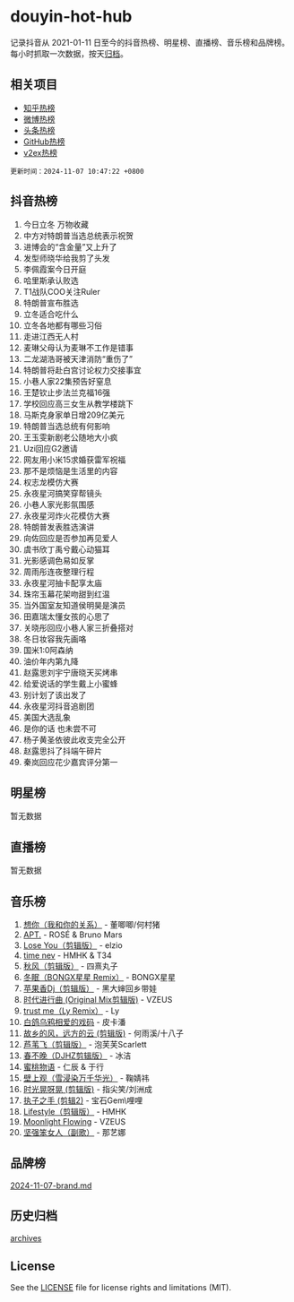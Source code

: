 # douyin-hot-hub

记录抖音从 2021-01-11 日至今的抖音热榜、明星榜、直播榜、音乐榜和品牌榜。每小时抓取一次数据，按天[归档](archives)。

## 相关项目

- [知乎热榜](https://github.com/lonnyzhang423/zhihu-hot-hub)
- [微博热榜](https://github.com/lonnyzhang423/weibo-hot-hub)
- [头条热榜](https://github.com/lonnyzhang423/toutiao-hot-hub)
- [GitHub热榜](https://github.com/lonnyzhang423/github-hot-hub)
- [v2ex热榜](https://github.com/lonnyzhang423/v2ex-hot-hub)


`更新时间：2024-11-07 10:47:22 +0800`

## 抖音热榜

1. 今日立冬 万物收藏
1. 中方对特朗普当选总统表示祝贺
1. 进博会的“含金量”又上升了
1. 发型师晓华给我剪了头发
1. 李佩霞案今日开庭
1. 哈里斯承认败选
1. T1战队COO关注Ruler
1. 特朗普宣布胜选
1. 立冬适合吃什么
1. 立冬各地都有哪些习俗
1. 走进江西无人村
1. 麦琳父母认为麦琳不工作是错事
1. 二龙湖浩哥被天津消防“重伤了”
1. 特朗普将赴白宫讨论权力交接事宜
1. 小巷人家22集预告好窒息
1. 王楚钦止步法兰克福16强
1. 学校回应高三女生从教学楼跳下
1. 马斯克身家单日增209亿美元
1. 特朗普当选总统有何影响
1. 王玉雯新剧老公随地大小疯
1. Uzi回应G2邀请
1. 网友用小米15求婚获雷军祝福
1. 那不是烦恼是生活里的内容
1. 权志龙模仿大赛
1. 永夜星河搞笑穿帮镜头
1. 小巷人家光影氛围感
1. 永夜星河炸火花模仿大赛
1. 特朗普发表胜选演讲
1. 向佐回应是否参加再见爱人
1. 虞书欣丁禹兮戴心动猫耳
1. 光影感调色易如反掌
1. 周雨彤连夜整理行程
1. 永夜星河抽卡配享太庙
1. 珠帘玉幕花架吻甜到红温
1. 当外国室友知道侯明昊是演员
1. 田嘉瑞太懂女孩的心思了
1. 关晓彤回应小巷人家三折叠搭对
1. 冬日妆容我先画咯
1. 国米1:0阿森纳
1. 油价年内第九降
1. 赵露思刘宇宁唐晓天买烤串
1. 给爱说话的学生戴上小蜜蜂
1. 别计划了该出发了
1. 永夜星河抖音追剧团
1. 美国大选乱象
1. 是你的话 也未尝不可
1. 杨子黄圣依彼此收支完全公开
1. 赵露思抖了抖端午碎片
1. 秦岚回应花少嘉宾评分第一

## 明星榜

暂无数据

## 直播榜

暂无数据

## 音乐榜

1. [想你（我和你的关系）](https://sf5-hl-cdn-tos.douyinstatic.com/obj/tos-cn-ve-2774/o8QxhcOBDYYX0zqKCjFVQXZ3RBffnRBQEogitG) - 董唧唧/何村猪
1. [APT.](https://sf5-hl-cdn-tos.douyinstatic.com/obj/tos-cn-ve-2774/oUIcRnUtZBV1JgZtxIMCAiiBSVBSEEOCFfkeMQ) - ROSÉ & Bruno Mars
1. [Lose You（剪辑版）](https://sf5-hl-cdn-tos.douyinstatic.com/obj/tos-cn-ve-2774/og9yxQxAWI86iBNr9ojBFMoWTIvDZZb8HwiGY) - elzio
1. [time nev](https://sf5-hl-cdn-tos.douyinstatic.com/obj/tos-cn-ve-2774/oc6aICzpzBCWrhCvDVi2AZmQLt0gIBxfMEfd6i) - HMHK & T34
1. [秋风（剪辑版）](https://sf3-cdn-tos.douyinstatic.com/obj/tos-cn-ve-2774/ocGaU84LfAfzMd2wbXdQFpCGhBiXg82JNMRRie) - 四熹丸子
1. [冬眠（BONGX星星 Remix）](https://sf5-hl-cdn-tos.douyinstatic.com/obj/tos-cn-ve-2774/oMCfFFoE3LwQ7agAgOIG4ieExqkeAsxNBEkLdz) - BONGX星星
1. [苹果香Dj（剪辑版）](https://sf3-cdn-tos.douyinstatic.com/obj/tos-cn-ve-2774/oEeIEQbYGAOspCTRAIeYF4Ok8LgZ8NBaRe4ztR) - 黑大婶回乡带娃
1. [时代进行曲 (Original Mix剪辑版)](https://sf5-hl-cdn-tos.douyinstatic.com/obj/tos-cn-ve-2774/oYrssziLdrtiW6cKABM8n5Vfc2xwXiIBInoAkn) - VZEUS
1. [trust me（Ly Remix）](https://sf5-hl-cdn-tos.douyinstatic.com/obj/tos-cn-ve-2774/oUo1M8fz5AfmMSExABQQKFE0eCMWgsiccfqrMA) - Ly
1. [白鸽乌鸦相爱的戏码](https://sf3-cdn-tos.douyinstatic.com/obj/tos-cn-ve-2774/oMVVEf6eDAOmFtNtCsEqKpIorBDM8Nkg6TZRqC) - 皮卡潘
1. [故乡的风，远方的云 (剪辑版)](https://sf5-hl-cdn-tos.douyinstatic.com/obj/tos-cn-ve-2774/ooPEdiZMrAAWisczq1WXoZYGU6GxII2UUBvYI) - 何雨溪/十八子
1. [芦苇飞（剪辑版）](https://sf3-cdn-tos.douyinstatic.com/obj/tos-cn-ve-2774/ok3IaChjEFFoK3FAMzXDEgfpeE6Al3Nv2BnfCW) - 泡芙芙Scarlett
1. [春不晚（DJHZ剪辑版）](https://sf3-cdn-tos.douyinstatic.com/obj/tos-cn-ve-2774/osEZa7YZ6wNo9QDABgfGFaCQKRQTNafsBJDnKt) - 冰洁
1. [蜜桃物语](https://sf6-cdn-tos.douyinstatic.com/obj/tos-cn-ve-2774/oIhOSCZtIACtYU4XQkngiW9kCBfVD1Fz9IYeqL) - 仁辰 & 于行
1. [壁上观（雪浸染万千华光）](https://sf5-hl-cdn-tos.douyinstatic.com/obj/tos-cn-ve-2774/ocIizBMxWi8vA8UdAMIYdYCjgBB5Z3WZWxrvY) - 鞠婧祎
1. [时光晃呀晃 (剪辑版)](https://sf3-cdn-tos.douyinstatic.com/obj/tos-cn-ve-2774/o8ACeQem3gwI1x3GIYGAfKG0LJebKFRJDwRwyW) - 指尖笑/刘洲成
1. [执子之手 (剪辑2)](https://sf5-hl-cdn-tos.douyinstatic.com/obj/tos-cn-ve-2774/oUoZLQjCc31XzqsBnBQUNgeKtYPBcgbFDwtfcu) - 宝石Gem\哩哩
1. [Lifestyle（剪辑版）](https://sf5-hl-cdn-tos.douyinstatic.com/obj/tos-cn-ve-2774/owfqGgjwG3V5lCLaAIezFMeg3LtuKNBaZKgzPV) - HMHK
1. [Moonlight Flowing](https://sf5-hl-cdn-tos.douyinstatic.com/obj/tos-cn-ve-2774/oopZsCtRnQgOhEYmv9FfBBgwmeaQmWQQZED9tN) - VZEUS
1. [坚强笨女人（副歌）](https://sf5-hl-cdn-tos.douyinstatic.com/obj/tos-cn-ve-2774/ospNInQiZvGWyBVg5zkNsAMct5uJIg1CrZiPL) - 那艺娜

## 品牌榜

[2024-11-07-brand.md](archives/2024-11-07-brand.md)

## 历史归档

[archives](archives)

## License

See the [LICENSE](LICENSE) file for license rights and limitations (MIT).

